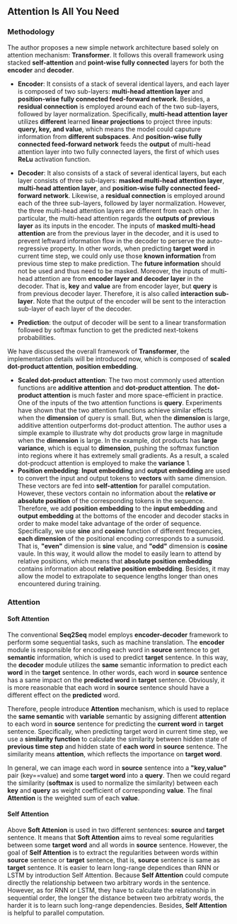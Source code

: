 ## Attention Is All You Need
### Methodology
The author proposes a new simple network architecture based solely on attention mechanism: **Transformer**. It follows this overall framework using stacked **self-attention** and **point-wise fully connected** layers for both the **encoder** and **decoder**.

* **Encoder**: It consists of a stack of several identical layers, and each layer is composed of two sub-layers: **multi-head attention layer** and **position-wise fully connected feed-forward network**. Besides, a **residual connection** is employed around each of the two sub-layers, followed by layer normalization.
Specifically, **multi-head attention layer** utilizes **different** learned **linear projections** to project three inputs: **query, key, and value**, which means the model could caputure information from **different subspaces**. And **position-wise fully connected feed-forward network** feeds the **output** of multi-head attention layer into two fully connected layers, the first of which uses **ReLu** activation function. 

* **Decoder**: It also consists of a stack of several identical layers, but each layer consists of three sub-layers: **masked multi-head attention layer**, **multi-head attention layer**, and **position-wise fully connected feed-forward network**. Likewise, a **residual connection** is employed around each of the three sub-layers, followed by layer normalization. However, the three multi-head attention layers are different from each other. In particular, the multi-head attention regards the **outputs of previous layer** as its inputs in the encoder. The inputs of **masked multi-head attention** are from the previous layer in the decoder, and it is used to prevent leftward information flow in the decoder to perserve the auto-regressive property. In other words, when predicting **target word** in current time step, we could only use those **known information** from previous time step to make prediction. The **future information** should not be used and thus need to be masked. Moreover, the inputs of multi-head attention are from **encoder layer and decoder layer** in the decoder. That is, **key** and **value** are from encoder layer, but **query** is from previous decoder layer. Therefore, it is also called **interaction sub-layer**. Note that the output of the encoder will be sent to the interaction sub-layer of each layer of the decoder.
* **Prediction**: the output of decoder will be sent to a linear transformation followed by softmax function to get the predicted next-tokens probabilities.


We have discussed the overall framework of **Transformer**, the implementation details will be introduced now, which is composed of **scaled dot-product attention**, **position embedding**.

* **Scaled dot-product attention**: The two most commonly used attention functions are **additive attention** and **dot-product attention**. The **dot-product attention** is much faster and more space-efficient in practice. One of the inputs of the two attention functions is **query**. Experiments have shown that the two attention functions achieve similar effects when the **dimension** of query is small. But, when the **dimension** is large, additive attention outperforms dot-product attention. The author uses a simple example to illustrate why dot products grow large in magnitude when the **dimension** is large. In the example, dot products has **large variance**, which is equal to **dimension**, pushing the softmax function into regions where it has extremely small gradients. As a result, a scaled dot-prodcuct attention is employed to make the **variance** 1.
* **Position embedding**: **Input embedding** and **output embedding** are used to convert the input and output tokens to **vectors** with same dimension. These vectors are fed into **self-attention** for parallel computation. However, these vectors contain no information about the **relative or absolute position** of the corresponding tokens in the sequence. Therefore, we add **position embedding** to the **input embedding** and **output embedding** at the bottoms of the encoder and decoder stacks in order to make model take advantage of the order of sequence. Specifically, we use **sine** and **cosine** function of different frequencies, **each dimension** of the positional encoding corresponds to a sunusoid. That is, **"even"** dimension is **sine** value, and **"odd"** dimension is **cosine** vaule. In this way, it would allow the model to easily learn to attend by relative positions, which means that **absolute position embedding** contains information about **relative position embedding**. Besides, it may allow the model to extrapolate to sequence lengths longer than ones encountered during training.


### Attention
#### Soft Attention
The conventional **Seq2Seq** model employs **encoder-decoder** framework to perform some sequential tasks, such as machine translation. The **encoder** module is responsible for encoding each word in **source** sentence to get **semantic** information, which is used to predict **target** sentence. In this way, the **decoder** module utilizes the **same** semantic information to predict each **word** in the **target** sentence. In other words, each word in **source** sentence has a same impact on the **predicted word** in **target** sentence. Obviously, it is more reasonable that each word in **source** sentence should have a different effect on the **predicted** word.

Therefore, people introduce **Attention** mechanism, which is used to replace the **same semantic** with **variable** semantic by assigning different **attention** to each word in **source** sentence for predicting the **current word** in **target** sentence.
Specifically, when predicting target word in current time step, we use a **similarity function** to calculate the similarity between hidden state of **previous time step** and hidden state of **each word** in **source** sentence. The similarity means **attention**, which reflects the importance on **target word**.

In general, we can image each word in **source** sentence into a **"key,value"** pair (key==value) and some **target word** into a **query**. Then we could regard the similarity (**softmax** is used to normalize the similarity) between each **key** and **query** as weight coefficient of corresponding **value**. The final **Attention** is the weighted sum of each **value**.

#### Self Attention
Above **Soft Attenion** is used in two different sentences: **source** and **target** sentence. It means that **Soft Attention** aims to reveal some regularities between some **target word** and all words in **source** sentence. However, the goal of **Self Attention** is to extract the regularities between words within **source** sentence or **target** sentence, that is, **source** sentence is same as **target** sentence. It is easier to learn long-range dependices than RNN or LSTM by introduction Self Attention. Because **Self Attention** could compute directly the relationship between two arbitrary words in the sentence. However, as for RNN or LSTM, they have to calculate the relationship in sequential order, the longer the distance between two arbitraty words, the harder it is to learn such long-range dependencies. Besides, **Self Attention** is helpful to parallel computation.